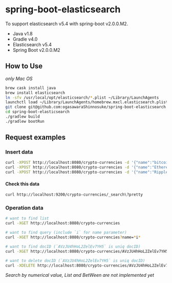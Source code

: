 # spring-boot-elasticsearch
To support elasticsearch v5.4 with spring-boot v2.0.0.M2.
* Java v1.8
* Gradle v4.0
* Elasticsearch v5.4
* Spring Boot v2.0.0.M2

## How to Use
*only Mac OS*

``` sh
brew cask install java
brew install elasticsearch
ln -sfv /usr/local/opt/elasticsearch/*.plist ~/Library/LaunchAgents
launchctl load ~/Library/LaunchAgents/homebrew.mxcl.elasticsearch.plist
git clone git@github.com:ogasawaraShinnosuke/spring-boot-elasticsearch.git
cd spring-boot-elasticsearch
./gradlew build
./gradlew bootRun
```

## Request examples

### Insert data

``` sh
curl -XPOST http://localhost:8080/crypto-currencies -d '{"name":"bitcoin","marketCapitalization":"46219389522.4","keywords": ["bitcoin","BTC"]}'
curl -XPOST http://localhost:8080/crypto-currencies -d '{"name":"Ethereum","marketCapitalization":"31278008829.5","keywords": ["Ethereum","ETH"]}'
curl -XPOST http://localhost:8080/crypto-currencies -d '{"name":"Ripple","marketCapitalization":12034938611.6,"keywords":["Ripple","XRP"]}'
```
#### Check this data
``` sh
curl http://localhost:9200/crypto-currencies/_search\?pretty
```

### Operation data
``` sh
# want to find list
curl -XGET http://localhost:8080/crypto-currencies

# want to find query (include `i` for name parameter)
curl -XGET http://localhost:8080/crypto-currencies?name=*i*

# want to find docID (`AVzJU4hHoL2ZelEv7YH5` is uniq docID)
curl -XGET http://localhost:8080/crypto-currencies/AVzJU4hHoL2ZelEv7YH5

# want to delete docID (`AVzJU4hHoL2ZelEv7YH5` is uniq docID)
curl -XDELETE http://localhost:8080/crypto-currencies/AVzJU4hHoL2ZelEv7YH5
```
*Search by numerical value, List and BetWeen are not implemented yet*
